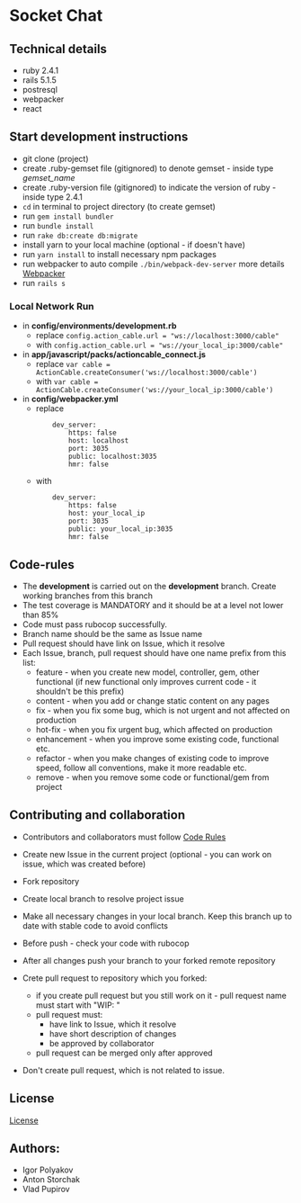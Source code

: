 # Socket Chat

## Technical details

- ruby 2.4.1
- rails 5.1.5
- postresql
- webpacker
- react

## Start development instructions

- git clone (project)
- create .ruby-gemset file (gitignored) to denote gemset - inside type *gemset_name*
- create .ruby-version file (gitignored) to indicate the version of ruby - inside type 2.4.1
- ```cd``` in terminal to project directory (to create gemset)
- run ```gem install bundler```
- run ```bundle install```
- run ```rake db:create db:migrate```
- install yarn to your local machine (optional - if doesn't have)
- run ```yarn install``` to install necessary npm packages
- run webpacker to auto compile ```./bin/webpack-dev-server``` more details [Webpacker](https://github.com/rails/webpacker)
- run ```rails s``` 

### Local Network Run
- in **config/environments/development.rb**
    - replace ```config.action_cable.url = "ws://localhost:3000/cable"```
    - with ```config.action_cable.url = "ws://your_local_ip:3000/cable"```
- in **app/javascript/packs/actioncable_connect.js**
    - replace ```var cable = ActionCable.createConsumer('ws://localhost:3000/cable')```
    - with ```var cable = ActionCable.createConsumer('ws://your_local_ip:3000/cable')```
- in **config/webpacker.yml**
    - replace 
        ```
            dev_server:
                https: false
                host: localhost
                port: 3035
                public: localhost:3035
                hmr: false        
        ```
    - with
        ```
            dev_server:
                https: false
                host: your_local_ip
                port: 3035
                public: your_local_ip:3035
                hmr: false            
        ```

## Code-rules

- The **development** is carried out on the **development** branch. Create working branches from this branch
- The test coverage is MANDATORY and it should be at a level not lower than 85%
- Code must pass rubocop successfully.
- Branch name should be the same as Issue name
- Pull request should have link on Issue, which it resolve
- Each Issue, branch, pull request should have one name prefix from this list:
    - feature - when you create new model, controller, gem, other functional (if new functional only improves current code - it shouldn't be this prefix)
    - content - when you add or change static content on any pages 
    - fix - when you fix some bug, which is not urgent and not affected on production
    - hot-fix - when you fix urgent bug, which affected on production
    - enhancement - when you improve some existing code, functional etc.
    - refactor - when you make changes of existing code to improve speed, follow all conventions, make it more readable etc.
    - remove - when you remove some code or functional/gem from project

## Contributing and collaboration

- Contributors and collaborators must follow [Code Rules](#code-rules)

- Create new Issue in the current project (optional - you can work on issue, which was created before)
- Fork repository
- Create local branch to resolve project issue
- Make all necessary changes in your local branch. Keep this branch up to date with stable code to avoid conflicts
- Before push - check your code with rubocop
- After all changes push your branch to your forked remote repository
- Crete pull request to repository which you forked:
    - if you create pull request but you still work on it - pull request name must start with "WIP: "
    - pull request must:
        - have link to Issue, which it resolve
        - have short description of changes
        - be approved by collaborator
    - pull request can be merged only after approved
- Don't create pull request, which is not related to issue.
    
## License
[License](LICENSE)
    
## Authors:
- Igor Polyakov
- Anton Storchak
- Vlad Pupirov
   
